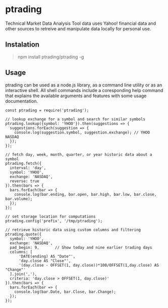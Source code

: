 # ptrading
Technical Market Data Analysis Tool data uses Yahoo! financial data and other
sources to retreive and manipulate data locally for personal use.

## Instalation

> npm install ptrading/ptrading -g

## Usage

ptrading can be used as a node.js library, as a command line utility or as an interactive shell. All shell commands include a coresponding help command that explains the available arguments and features with some usage documentation.

```
const ptrading = require('ptrading');

// lookup exchange for a symbol and search for similar symbols
ptrading.lookup({symbol: 'YHOO'}).then(suggestions => {
  suggestions.forEach(suggestion => {
    console.log(suggestion.symbol, suggestion.exchange); // YHOO NASDAQ
  });
});

// fetch day, week, month, quarter, or year historic data about a symbol
ptrading.fetch({
  interval: 'day',
  symbol: 'YHOO',
  exchange: 'NASDAQ',
  reverse: true
}).then(bars => {
  bars.forEach(bar => {
    console.log(bar.ending, bar.open, bar.high, bar.low, bar.close, bar.volume);
  });
});

// set storage location for computations
ptrading.config('prefix', '/tmp/ptrading');

// retrieve historic data using custom columns and filtering
ptrading.quote({
  symbol: 'YHOO',
  exchange: 'NASDAQ',
  pad_begin: 9,       // Show today and nine earlier trading days
  columns: [
      'DATE(ending) AS "Date"',
      'day.close AS "Close"',
      '(day.close - OFFSET(1, day.close))*100/OFFSET(1,day.close) AS "Change"'
  ].join(','),
  criteria: 'day.close > OFFSET(1, day.close)'
}).then(bars => {
  bars.forEach(bar => {
    console.log(bar.Date, bar.Close, bar.Change);
  });
});
```
